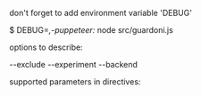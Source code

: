 don't forget to add environment variable 'DEBUG'

$ DEBUG=*,-puppeteer:* node src/guardoni.js 

options to describe:

--exclude
--experiment
--backend

supported parameters in directives:


